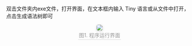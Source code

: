 双击文件夹内exe文件，打开界面，在文本框内输入 Tiny 语言或从文件中打开，点击生成语法树即可

<center>
    <img style="border-radius: 0.3125em;
    box-shadow: 0 2px 4px 0 rgba(34,36,38,.12),0 2px 10px 0 rgba(34,36,38,.08);" 
    src="../截图.assets/说明书1.png">
    <br>
    <div style="color:orange; border-bottom: 1px solid #d9d9d9;
    display: inline-block;
    color: #999;
    padding: 2px;">图1. 程序运行界面</div>
</center>

